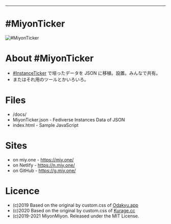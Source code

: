 <hr>

# #MiyonTicker

![#MiyonTicker](https://repository-images.githubusercontent.com/293203730/7413bb00-636c-11eb-8683-b4acd530459f "#MiyonTicker")

# About #MiyonTicker
- [#InstanceTicker](https://github.com/MiyonMiyon/InstanceTicker) で培ったデータを JSON に移植。設置。みんなで共有。
- またはそれ用のツールとかいろいろ。

# Files
- /docs/
- MiyonTicker.json - Fediverse Instances Data of JSON
- index.html - Sample JavaScript

# Sites
- on miy.one - https://miy.one/
- on Netlify - https://n.miy.one/
- on GitHub - https://g.miy.one/

# Licence
- (c)2019 Based on the original by custom.css of [Odakyu.app](https://odakyu.app/about) 
- (c)2020 Based on the original by custom.css of [Kurage.cc](https://kurage.cc/about)
- (c)2019-2021 MiyonMiyon. Released under the MIT License.
